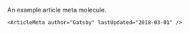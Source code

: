 An example article meta molecule.

```
<ArticleMeta author="Gatsby" lastUpdated="2018-03-01" />
```
